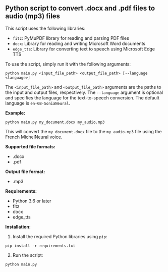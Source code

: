 
## Python script to convert .docx and .pdf files to audio (mp3) files

This script uses the following libraries:

* `fitz`: PyMuPDF library for reading and parsing PDF files
* `docx`: Library for reading and writing Microsoft Word documents
* `edge_tts`: Library for converting text to speech using Microsoft Edge TTS

To use the script, simply run it with the following arguments:

```
python main.py <input_file_path> <output_file_path> [--language <language>]
```

The `<input_file_path>` and `<output_file_path>` arguments are the paths to the input and output files, respectively. The `--language` argument is optional and specifies the language for the text-to-speech conversion. The default language is `en-GB-SoniaNeural`.

**Example:**

```
python main.py my_document.docx my_audio.mp3
```

This will convert the `my_document.docx` file to the `my_audio.mp3` file using the French MichelNeural voice.

**Supported file formats:**

* .docx
* .pdf

**Output file format:**

* .mp3

**Requirements:**

* Python 3.6 or later
* fitz
* docx
* edge_tts

**Installation:**

1. Install the required Python libraries using `pip`:

```
pip install -r requirements.txt
```

2. Run the script:

```
python main.py
```

